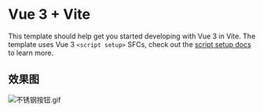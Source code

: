 # Vue 3 + Vite

This template should help get you started developing with Vue 3 in Vite. The template uses Vue 3 `<script setup>` SFCs, check out the [script setup docs](https://v3.vuejs.org/api/sfc-script-setup.html#sfc-script-setup) to learn more.

## 效果图

![不锈钢按钮.gif](https://p6-juejin.byteimg.com/tos-cn-i-k3u1fbpfcp/c7d8b94b68b543cb871bdfd693dea897~tplv-k3u1fbpfcp-watermark.image?)
